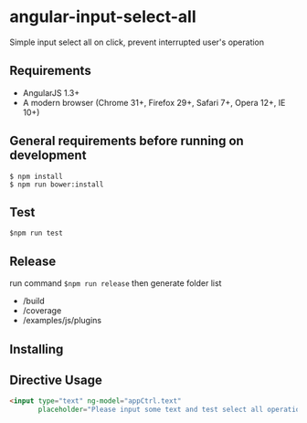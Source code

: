 angular-input-select-all
===
Simple input select all on click, prevent interrupted user's operation

## Requirements

- AngularJS 1.3+
- A modern browser (Chrome 31+, Firefox 29+, Safari 7+, Opera 12+, IE 10+)

## General requirements before running on development
```
$ npm install
$ npm run bower:install
```

## Test
```
$npm run test
```
## Release
run command `$npm run release` then generate folder list
* /build
* /coverage
* /examples/js/plugins

## Installing

## Directive Usage
```html
<input type="text" ng-model="appCtrl.text"
       placeholder="Please input some text and test select all operation..." input-select-all />
```
